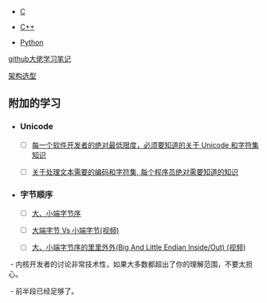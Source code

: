  - [C](https://github.com/jwasham/practice-c)

 - [C++](https://github.com/jwasham/practice-cpp)

 - [Python](https://github.com/jwasham/practice-python)

[github大佬学习笔记](../extra/README-cn.md)



[架构选型](https://juejin.im/post/6870288195674718222)

## 附加的学习

- ### Unicode

  - [ ] [每一个软件开发者的绝对最低限度，必须要知道的关于 Unicode 和字符集知识]( http://www.joelonsoftware.com/articles/Unicode.html)

  - [ ] [关于处理文本需要的编码和字符集, 每个程序员绝对需要知道的知识](http://kunststube.net/encoding/)

- ### 字节顺序

  - [ ] [大、小端字节序](https://www.cs.umd.edu/class/sum2003/cmsc311/Notes/Data/endian.html)

  - [ ] [大端字节 Vs 小端字节(视频)](https://www.youtube.com/watch?v=JrNF0KRAlyo)

  - [ ] [大、小端字节序的里里外外(Big And Little Endian Inside/Out) (视频)](https://www.youtube.com/watch?v=oBSuXP-1Tc0)

​    - 内核开发者的讨论非常技术性，如果大多数都超出了你的理解范围，不要太担心。

​    - 前半段已经足够了。

